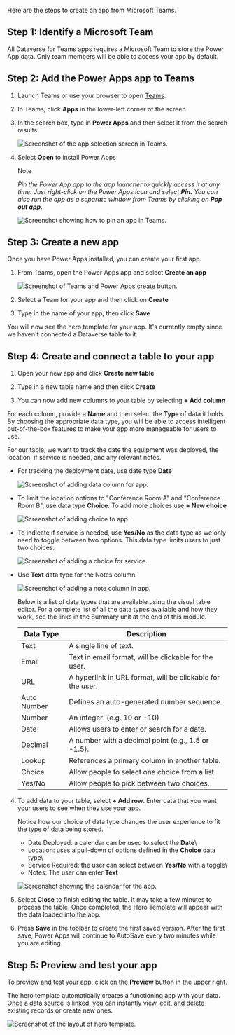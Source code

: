 Here are the steps to create an app from Microsoft Teams.

## Step 1: Identify a Microsoft Team 

All Dataverse for Teams apps requires a Microsoft Team to store the Power App data. Only team members will be able to access your app by default.

## Step 2: Add the Power Apps app to Teams

1. Launch Teams or use your browser to open [Teams](https://teams.microsoft.com).

1. In Teams, click **Apps** in the lower-left corner of the screen

1. In the search box, type in **Power Apps** and then select it from the search results

   ![Screenshot of the app selection screen in Teams.](../media/02-app-selection.png)

1. Select **Open** to install Power Apps

   > [!NOTE]
   > *Pin the Power App app to the app launcher to quickly access it at any time. Just right-click on the Power Apps icon and select **Pin.** You can also run the app as a separate window from Teams by clicking on **Pop out app***.
 
   ![Screenshot showing how to pin an app in Teams.](../media/03-pin-app.png)

## Step 3: Create a new app

Once you have Power Apps installed, you can create your first app.

1. From Teams, open the Power Apps app and select **Create an app**
    
    ![Screenshot of Teams and Power Apps create button.](../media/04-create-app.png)

1. Select a Team for your app and then click on **Create**

1. Type in the name of your app, then click **Save**

You will now see the hero template for your app. It's currently empty since we haven't connected a Dataverse table to it.

## Step 4: Create and connect a table to your app

1. Open your new app and click **Create new table**

1. Type in a new table name and then click **Create**

1. You can now add new columns to your table by selecting **+ Add column**

For each column, provide a **Name** and then select the **Type** of data it holds. By choosing the appropriate data type, you will be able to access intelligent out-of-the-box features to make your app more manageable for users to use.

For our table, we want to track the date the equipment was deployed, the location, if service is needed, and any relevant notes.

- For tracking the deployment date, use date type **Date**
    
    ![Screenshot of adding data column for app.](../media/05-add-column.png)

- To limit the location options to "Conference Room A" and "Conference Room B", use data type **Choice**. To add more choices use **+ New choice**
    
    ![Screenshot of adding choice to app.](../media/06-add-choice.png)

- To indicate if service is needed, use **Yes/No** as the data type as we only need to toggle between two options. This data type limits users to just two choices.
    
    ![Screenshot of adding a choice for service.](../media/07-service.png)

- Use **Text** data type for the Notes column

  ![Screenshot of adding a note column in app.](../media/08-notes.png)

   Below is a list of data types that are available using the visual table editor. For a complete list of all the data types available and how they work, see the links in the Summary unit at the end of this module.

    |     Data Type    |     Description    |
    |-|-|
    |     Text    |     A single line   of text.    |
    |     Email    |     Text in email   format, will be clickable for the user.    |
    |     URL    |     A hyperlink   in URL format, will be clickable for the user.    |
    |     Auto Number    |     Defines an   auto-generated number sequence.    |
    |     Number    |     An integer.   (e.g. 10 or -10)    |
    |     Date    |     Allows users   to enter or search for a date.    |
    |     Decimal    |     A number with   a decimal point (e.g., 1.5 or -1.5).    |
    |     Lookup    |     References a primary column in another table.    |
    |     Choice    |     Allow people to select one choice from a list.    |
    |     Yes/No    |     Allow people to pick between two choices.    |

4. To add data to your table, select **+ Add row**. Enter data that you want your users to see when they use your app.
    
    Notice how our choice of data type changes the user experience to fit the type of data being stored.

    - Date Deployed: a calendar can be used to select the **Date**\
    - Location: uses a pull-down of options defined in the **Choice** data type\
    - Service Required: the user can select between **Yes/No** with a toggle\
    - Notes: The user can enter **Text**

   ![Screenshot showing the calendar for the app. ](../media/10-calendar.png)

1. Select **Close** to finish editing the table. It may take a few minutes to process the table. Once completed, the Hero Template will appear with the data loaded into the app.

1. Press **Save** in the toolbar to create the first saved version. After the first save, Power Apps will continue to AutoSave every two minutes while you are editing.

## Step 5: Preview and test your app

To preview and test your app, click on the **Preview** button in the upper right.

The hero template automatically creates a functioning app with your data. Once a data source is linked, you can instantly view, edit, and delete existing records or create new ones.

![Screenshot of the layout of hero template. ](../media/11-layout.png) 

